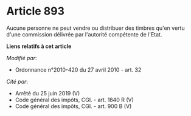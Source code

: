 # Article 893

Aucune personne ne peut vendre ou distribuer des timbres qu'en vertu d'une commission délivrée par l'autorité compétente de
l'Etat.

**Liens relatifs à cet article**

_Modifié par_:

  - Ordonnance n°2010-420  du 27 avril 2010 - art. 32

_Cité par_:

  - Arrêté du 25 juin 2019 (V)
  - Code général des impôts, CGI. - art. 1840 R (V)
  - Code général des impôts, CGI. - art. 900 B (V)
